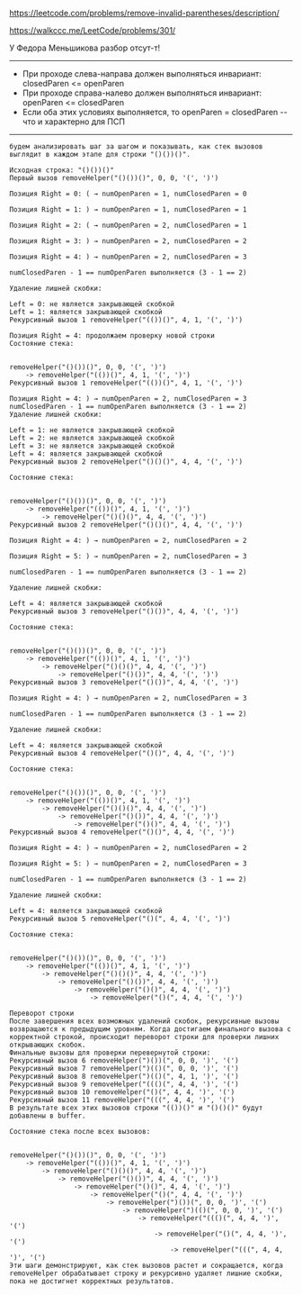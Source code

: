 https://leetcode.com/problems/remove-invalid-parentheses/description/

https://walkccc.me/LeetCode/problems/301/

У Федора Меньшикова разбор отсут-т!

___

* При проходе слева-направа должен выполняться инвариант: closedParen <= openParen
* При проходе справа-налево должен выполняться инвариант: openParen <= closedParen
* Если оба этих условиях выполняется, то openParen = closedParen -- что и характерно для ПСП

___

    будем анализировать шаг за шагом и показывать, как стек вызовов выглядит в каждом этапе для строки "()())()".
    
    Исходная строка: "()())()"
    Первый вызов removeHelper("()())()", 0, 0, '(', ')')
    
    Позиция Right = 0: ( → numOpenParen = 1, numClosedParen = 0
    
    Позиция Right = 1: ) → numOpenParen = 1, numClosedParen = 1
    
    Позиция Right = 2: ( → numOpenParen = 2, numClosedParen = 1
    
    Позиция Right = 3: ) → numOpenParen = 2, numClosedParen = 2
    
    Позиция Right = 4: ) → numOpenParen = 2, numClosedParen = 3
    
    numClosedParen - 1 == numOpenParen выполняется (3 - 1 == 2)
    
    Удаление лишней скобки:
    
    Left = 0: не является закрывающей скобкой
    Left = 1: является закрывающей скобкой
    Рекурсивный вызов 1 removeHelper("(())()", 4, 1, '(', ')')
    
    Позиция Right = 4: продолжаем проверку новой строки
    Состояние стека:
    
    
    removeHelper("()())()", 0, 0, '(', ')')
        -> removeHelper("(())()", 4, 1, '(', ')')
    Рекурсивный вызов 1 removeHelper("(())()", 4, 1, '(', ')')
    
    Позиция Right = 4: ) → numOpenParen = 2, numClosedParen = 3
    numClosedParen - 1 == numOpenParen выполняется (3 - 1 == 2)
    Удаление лишней скобки:
    
    Left = 1: не является закрывающей скобкой
    Left = 2: не является закрывающей скобкой
    Left = 3: не является закрывающей скобкой
    Left = 4: является закрывающей скобкой
    Рекурсивный вызов 2 removeHelper("()()()", 4, 4, '(', ')')
    
    Состояние стека:
    
    
    removeHelper("()())()", 0, 0, '(', ')')
        -> removeHelper("(())()", 4, 1, '(', ')')
            -> removeHelper("()()()", 4, 4, '(', ')')
    Рекурсивный вызов 2 removeHelper("()()()", 4, 4, '(', ')')
    
    Позиция Right = 4: ) → numOpenParen = 2, numClosedParen = 2
    
    Позиция Right = 5: ) → numOpenParen = 2, numClosedParen = 3
    
    numClosedParen - 1 == numOpenParen выполняется (3 - 1 == 2)
    
    Удаление лишней скобки:
    
    Left = 4: является закрывающей скобкой
    Рекурсивный вызов 3 removeHelper("()())", 4, 4, '(', ')')
    
    Состояние стека:
    
    
    removeHelper("()())()", 0, 0, '(', ')')
        -> removeHelper("(())()", 4, 1, '(', ')')
            -> removeHelper("()()()", 4, 4, '(', ')')
                -> removeHelper("()())", 4, 4, '(', ')')
    Рекурсивный вызов 3 removeHelper("()())", 4, 4, '(', ')')
    
    Позиция Right = 4: ) → numOpenParen = 2, numClosedParen = 3
    
    numClosedParen - 1 == numOpenParen выполняется (3 - 1 == 2)
    
    Удаление лишней скобки:
    
    Left = 4: является закрывающей скобкой
    Рекурсивный вызов 4 removeHelper("()()", 4, 4, '(', ')')
    
    Состояние стека:
    
    
    removeHelper("()())()", 0, 0, '(', ')')
        -> removeHelper("(())()", 4, 1, '(', ')')
            -> removeHelper("()()()", 4, 4, '(', ')')
                -> removeHelper("()())", 4, 4, '(', ')')
                    -> removeHelper("()()", 4, 4, '(', ')')
    Рекурсивный вызов 4 removeHelper("()()", 4, 4, '(', ')')
    
    Позиция Right = 4: ) → numOpenParen = 2, numClosedParen = 2
    
    Позиция Right = 5: ) → numOpenParen = 2, numClosedParen = 3
    
    numClosedParen - 1 == numOpenParen выполняется (3 - 1 == 2)
    
    Удаление лишней скобки:
    
    Left = 4: является закрывающей скобкой
    Рекурсивный вызов 5 removeHelper("()(", 4, 4, '(', ')')
    
    Состояние стека:
    
    
    removeHelper("()())()", 0, 0, '(', ')')
        -> removeHelper("(())()", 4, 1, '(', ')')
            -> removeHelper("()()()", 4, 4, '(', ')')
                -> removeHelper("()())", 4, 4, '(', ')')
                    -> removeHelper("()()", 4, 4, '(', ')')
                        -> removeHelper("()(", 4, 4, '(', ')')
                        
    Переворот строки
    После завершения всех возможных удалений скобок, рекурсивные вызовы возвращаются к предыдущим уровням. Когда достигаем финального вызова с корректной строкой, происходит переворот строки для проверки лишних открывающих скобок.
    Финальные вызовы для проверки перевернутой строки:
    Рекурсивный вызов 6 removeHelper(")())(", 0, 0, ')', '(')
    Рекурсивный вызов 7 removeHelper(")(()(", 0, 0, ')', '(')
    Рекурсивный вызов 8 removeHelper(")(()(", 4, 1, ')', '(')
    Рекурсивный вызов 9 removeHelper("((()(", 4, 4, ')', '(')
    Рекурсивный вызов 10 removeHelper("()(", 4, 4, ')', '(')
    Рекурсивный вызов 11 removeHelper("(((", 4, 4, ')', '(')
    В результате всех этих вызовов строки "(())()" и "()()()" будут добавлены в buffer.
    
    Состояние стека после всех вызовов:
    
    
    removeHelper("()())()", 0, 0, '(', ')')
        -> removeHelper("(())()", 4, 1, '(', ')')
            -> removeHelper("()()()", 4, 4, '(', ')')
                -> removeHelper("()())", 4, 4, '(', ')')
                    -> removeHelper("()()", 4, 4, '(', ')')
                        -> removeHelper("()(", 4, 4, '(', ')')
                            -> removeHelper(")())(", 0, 0, ')', '(')
                                -> removeHelper(")(()(", 0, 0, ')', '(')
                                    -> removeHelper("((()(", 4, 4, ')', '(')
                                        -> removeHelper("()(", 4, 4, ')', '(')
                                            -> removeHelper("(((", 4, 4, ')', '(')
    Эти шаги демонстрируют, как стек вызовов растет и сокращается, когда removeHelper обрабатывает строку и рекурсивно удаляет лишние скобки, пока не достигнет корректных результатов.
